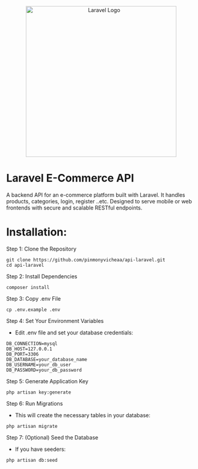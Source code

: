 <p align="center"><a href="https://laravel.com" target="_blank"><img src="https://raw.githubusercontent.com/laravel/art/master/logo-lockup/5%20SVG/2%20CMYK/1%20Full%20Color/laravel-logolockup-cmyk-red.svg" width="400" alt="Laravel Logo"></a></p>

# Laravel E-Commerce API

A backend API for an e-commerce platform built with Laravel. It handles products, categories, login, register ..etc. Designed to serve mobile or web frontends with secure and scalable RESTful endpoints.

# Installation:

Step 1: Clone the Repository
```
git clone https://github.com/pinmonyvicheaa/api-laravel.git
cd api-laravel
```

Step 2: Install Dependencies
```
composer install
```

Step 3: Copy .env File
```
cp .env.example .env
```

Step 4: Set Your Environment Variables

- Edit .env file and set your database credentials:
```
DB_CONNECTION=mysql
DB_HOST=127.0.0.1
DB_PORT=3306
DB_DATABASE=your_database_name
DB_USERNAME=your_db_user
DB_PASSWORD=your_db_password
```

Step 5: Generate Application Key
```
php artisan key:generate
```

Step 6: Run Migrations

- This will create the necessary tables in your database:
```
php artisan migrate
```

Step 7: (Optional) Seed the Database

- If you have seeders:
```
php artisan db:seed
```
